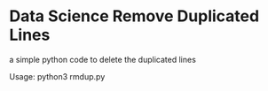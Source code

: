 # Data Science Remove Duplicated Lines

a simple python code to delete the duplicated lines

Usage:
python3 rmdup.py <filename>

